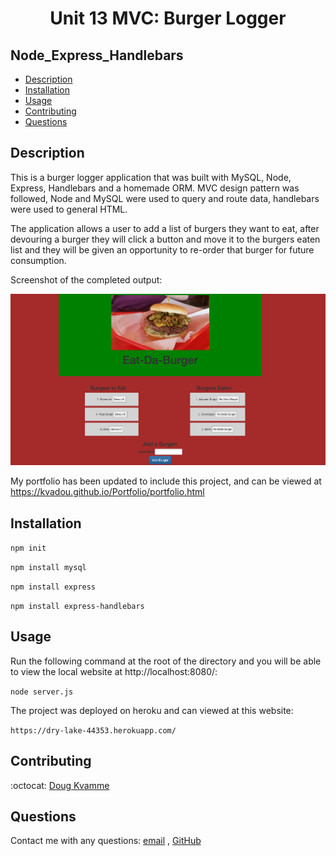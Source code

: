 <h1 align="center">Unit 13 MVC: Burger Logger</h1>

## Node_Express_Handlebars

- [Description](#description)
- [Installation](#installation)
- [Usage](#usage)
- [Contributing](#contributing)
- [Questions](#questions)

## Description

This is a burger logger application that was built with MySQL, Node, Express, Handlebars and a homemade ORM. MVC design pattern was followed, Node and MySQL were used to query and route data, handlebars were used to general HTML.

The application allows a user to add a list of burgers they want to eat, after devouring a burger they will click a button and move it to the burgers eaten list and they will be given an opportunity to re-order that burger for future consumption.

Screenshot of the completed output:

![DPK Burger Screenshot](./src/burger.png)

My portfolio has been updated to include this project, and can be viewed at https://kvadou.github.io/Portfolio/portfolio.html

## Installation

`npm init`

`npm install mysql`

`npm install express`

`npm install express-handlebars`

## Usage

Run the following command at the root of the directory and you will be able to view the local website at http://localhost:8080/:

`node server.js`

The project was deployed on heroku and can viewed at this website:

`https://dry-lake-44353.herokuapp.com/`

## Contributing

:octocat: [Doug Kvamme](https://github.com/kvadou)

## Questions

Contact me with any questions: [email](mailto:dougkvamme@gmail.com) , [GitHub](https://github.com/kvadou)<br />

